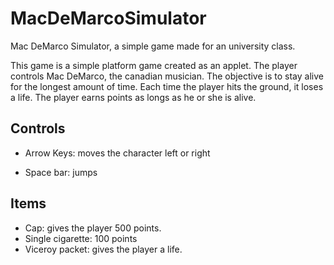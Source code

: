 # MacDeMarcoSimulator
Mac DeMarco Simulator, a simple game made for an university class.

This game is a simple platform game created as an applet. 
The player controls Mac DeMarco, the canadian musician. The objective is to stay alive for the longest
amount of time. Each time the player hits the ground, it loses a life. The player earns points as longs as he or she 
is alive.

## Controls
- Arrow Keys: moves the character left or right

- Space bar: jumps

## Items

- Cap: gives the player 500 points.
- Single cigarette: 100 points
- Viceroy packet: gives the player a life.
